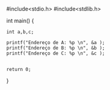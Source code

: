 #include<stdio.h>
#include<stdlib.h>

int main()
{

    int a,b,c;

    printf("Endereço de A: %p \n", &a );
    printf("Endereço de B: %p \n", &b );
    printf("Endereço de C: %p \n", &c );

   
    return 0;
}
